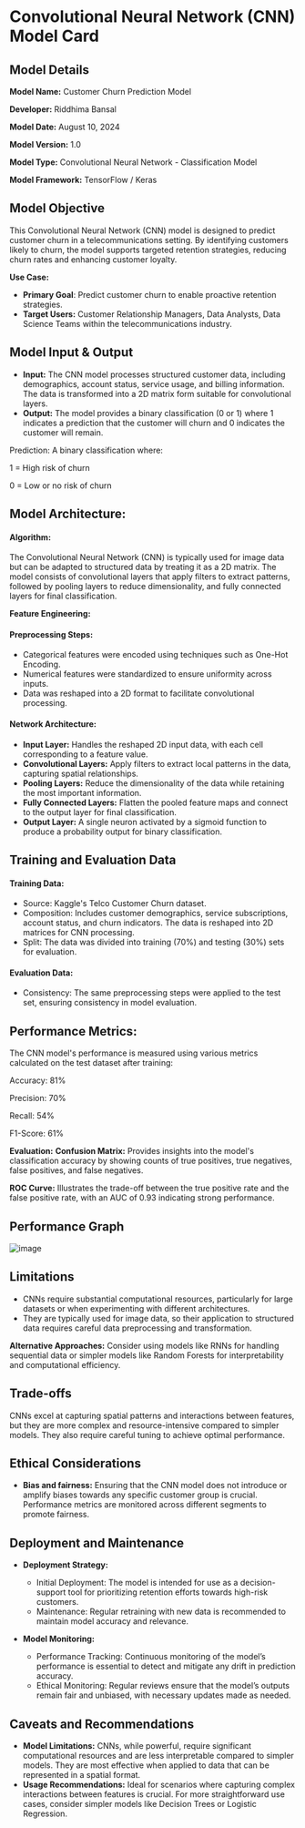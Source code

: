 # Convolutional Neural Network (CNN) Model Card
## Model Details
**Model Name:** Customer Churn Prediction Model

**Developer:** Riddhima Bansal

**Model Date:** August 10, 2024

**Model Version:** 1.0

**Model Type:** Convolutional Neural Network - Classification Model

**Model Framework:** TensorFlow / Keras

## Model Objective
This Convolutional Neural Network (CNN) model is designed to predict customer churn in a telecommunications setting. By identifying customers likely to churn, the model supports targeted retention strategies, reducing churn rates and enhancing customer loyalty.

**Use Case:**
* **Primary Goal**: Predict customer churn to enable proactive retention strategies.
* **Target Users:** Customer Relationship Managers, Data Analysts, Data Science Teams within the telecommunications industry.

## Model Input & Output
* **Input:** The CNN model processes structured customer data, including demographics, account status, service usage, and billing information. The data is transformed into a 2D matrix form suitable for convolutional layers.
* **Output:** The model provides a binary classification (0 or 1) where 1 indicates a prediction that the customer will churn and 0 indicates the customer will remain.

Prediction: A binary classification where:

1 = High risk of churn

0 = Low or no risk of churn

## Model Architecture: 
#### Algorithm:
The Convolutional Neural Network (CNN) is typically used for image data but can be adapted to structured data by treating it as a 2D matrix. The model consists of convolutional layers that apply filters to extract patterns, followed by pooling layers to reduce dimensionality, and fully connected layers for final classification.

**Feature Engineering:**

#### Preprocessing Steps:
* Categorical features were encoded using techniques such as One-Hot Encoding.
* Numerical features were standardized to ensure uniformity across inputs.
* Data was reshaped into a 2D format to facilitate convolutional processing.

#### Network Architecture:
* **Input Layer:** Handles the reshaped 2D input data, with each cell corresponding to a feature value.
* **Convolutional Layers:** Apply filters to extract local patterns in the data, capturing spatial relationships.
* **Pooling Layers:** Reduce the dimensionality of the data while retaining the most important information.
* **Fully Connected Layers:** Flatten the pooled feature maps and connect to the output layer for final classification.
* **Output Layer:** A single neuron activated by a sigmoid function to produce a probability output for binary classification.

## Training and Evaluation Data

#### Training Data:
* Source: Kaggle's Telco Customer Churn dataset.
* Composition: Includes customer demographics, service subscriptions, account status, and churn indicators. The data is reshaped into 2D matrices for CNN processing.
* Split: The data was divided into training (70%) and testing (30%) sets for evaluation.

#### Evaluation Data:
* Consistency: The same preprocessing steps were applied to the test set, ensuring consistency in model evaluation.

## Performance Metrics:
The CNN model's performance is measured using various metrics calculated on the test dataset after training:

Accuracy: 81%

Precision: 70%

Recall: 54%

F1-Score: 61%

**Evaluation:**
**Confusion Matrix:** Provides insights into the model's classification accuracy by showing counts of true positives, true negatives, false positives, and false negatives.

**ROC Curve:** Illustrates the trade-off between the true positive rate and the false positive rate, with an AUC of 0.93 indicating strong performance.

## Performance Graph
![image](https://github.com/user-attachments/assets/9ca99b7a-69f3-4483-bc18-af7ecabf37d6)

## Limitations
* CNNs require substantial computational resources, particularly for large datasets or when experimenting with different architectures.
* They are typically used for image data, so their application to structured data requires careful data preprocessing and transformation.

**Alternative Approaches:**
Consider using models like RNNs for handling sequential data or simpler models like Random Forests for interpretability and computational efficiency.

## Trade-offs
CNNs excel at capturing spatial patterns and interactions between features, but they are more complex and resource-intensive compared to simpler models. They also require careful tuning to achieve optimal performance.

## Ethical Considerations
* **Bias and fairness:** Ensuring that the CNN model does not introduce or amplify biases towards any specific customer group is crucial. Performance metrics are monitored across different segments to promote fairness.

## Deployment and Maintenance
* **Deployment Strategy:**
  - Initial Deployment: The model is intended for use as a decision-support tool for prioritizing retention efforts towards high-risk customers.
  - Maintenance: Regular retraining with new data is recommended to maintain model accuracy and relevance.

* **Model Monitoring:**
  - Performance Tracking: Continuous monitoring of the model’s performance is essential to detect and mitigate any drift in prediction accuracy.
  - Ethical Monitoring: Regular reviews ensure that the model’s outputs remain fair and unbiased, with necessary updates made as needed.

## Caveats and Recommendations
* **Model Limitations:** CNNs, while powerful, require significant computational resources and are less interpretable compared to simpler models. They are most effective when applied to data that can be represented in a spatial format.
* **Usage Recommendations:** Ideal for scenarios where capturing complex interactions between features is crucial. For more straightforward use cases, consider simpler models like Decision Trees or Logistic Regression.
